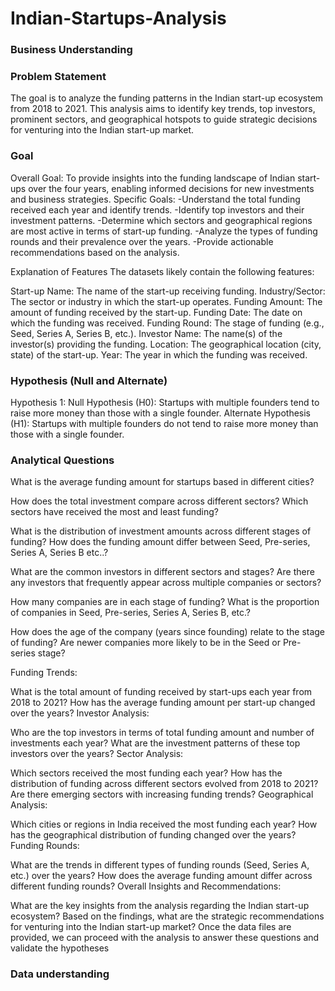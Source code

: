 # Indian-Startups-Analysis



### Business Understanding

### Problem Statement
The goal is to analyze the funding patterns in the Indian start-up ecosystem from 2018 to 2021. This analysis aims to identify key trends, top investors, prominent sectors, and geographical hotspots to guide strategic decisions for venturing into the Indian start-up market.

### Goal
Overall Goal: To provide insights into the funding landscape of Indian start-ups over the four years, enabling informed decisions for new investments and business strategies.
Specific Goals:
    -Understand the total funding received each year and identify trends.
    -Identify top investors and their investment patterns.
    -Determine which sectors and geographical regions are most active in terms of start-up funding.
    -Analyze the types of funding rounds and their prevalence over the years.
    -Provide actionable recommendations based on the analysis.

Explanation of Features
The datasets likely contain the following features:

Start-up Name: The name of the start-up receiving funding.
Industry/Sector: The sector or industry in which the start-up operates.
Funding Amount: The amount of funding received by the start-up.
Funding Date: The date on which the funding was received.
Funding Round: The stage of funding (e.g., Seed, Series A, Series B, etc.).
Investor Name: The name(s) of the investor(s) providing the funding.
Location: The geographical location (city, state) of the start-up.
Year: The year in which the funding was received.


### Hypothesis (Null and Alternate)
Hypothesis 1:
Null Hypothesis (H0): Startups with multiple founders tend to raise more money than those with a single founder.
Alternate Hypothesis (H1): Startups with multiple founders do not tend to raise more money than those with a single founder.


### Analytical Questions

What is the average funding amount for startups based in different cities?

How does the total investment compare across different sectors? Which sectors have received the most and least funding?

What is the distribution of investment amounts across different stages of funding? How does the funding amount differ between Seed, Pre-series, Series A, Series B etc..?

What are the common investors in different sectors and stages?
Are there any investors that frequently appear across multiple companies or sectors?

How many companies are in each stage of funding?
What is the proportion of companies in Seed, Pre-series, Series A, Series B, etc.?

How does the age of the company (years since founding) relate to the stage of funding?
Are newer companies more likely to be in the Seed or Pre-series stage?


Funding Trends:

What is the total amount of funding received by start-ups each year from 2018 to 2021?
How has the average funding amount per start-up changed over the years?
Investor Analysis:

Who are the top investors in terms of total funding amount and number of investments each year?
What are the investment patterns of these top investors over the years?
Sector Analysis:

Which sectors received the most funding each year?
How has the distribution of funding across different sectors evolved from 2018 to 2021?
Are there emerging sectors with increasing funding trends?
Geographical Analysis:

Which cities or regions in India received the most funding each year?
How has the geographical distribution of funding changed over the years?
Funding Rounds:

What are the trends in different types of funding rounds (Seed, Series A, etc.) over the years?
How does the average funding amount differ across different funding rounds?
Overall Insights and Recommendations:

What are the key insights from the analysis regarding the Indian start-up ecosystem?
Based on the findings, what are the strategic recommendations for venturing into the Indian start-up market?
Once the data files are provided, we can proceed with the analysis to answer these questions and validate the hypotheses


### Data understanding